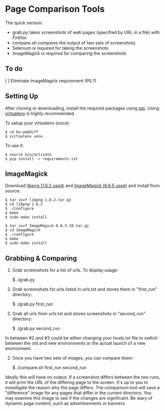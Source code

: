 # Page Comparison Tools

The quick version:

* grab.py takes screenshots of web pages  (specified by URL in a file) with Firefox
* compare.sh compares the output of two sets of screenshots
* Selenium is required for taking the screenshots
* ImageMagick is required for comparing the screenshots

## To do

[ ] Eliminate ImageMagick requirement (PIL?)

## Setting Up

After cloning or downloading, install the required packages using [pip](https://pypi.python.org/pypi/pip). Using [virtualenv](https://pypi.python.org/pypi/virtualenv) is highly recommended.

To setup your virtualenv (once):

	$ cd bu-webdiff
	$ virtualenv venv

To use it:

	$ source bin/activate
	$ pip install -r requirements.txt

## ImageMagick

Download [libpng (1.6.2 used)](http://www.libpng.org/pub/png/libpng.html) and [ImageMagick (6.8.5 used)](http://www.imagemagick.org/download/) and install from source:

	$ tar zxvf libpng-1.6.2.tar.gz
	$ cd libpng-1.6.2
	$ ./configure
	$ make
	$ sudo make install
	
	$ tar zxvf ImageMagick-6.8.5-10.tar.gz
	$ cd ImageMagick
	$ ./configure
	$ make
	$ sudo make install
	
## Grabbing & Comparing

1. Grab screenshots for a list of urls. To display usage:

	$ ./grab.py 
	
2. Grab screenshots for urls listed in urls.txt and stores them in "first_run" directory:

	$ ./grab.py first_run

3. Grab all urls from urls.txt and stores screenshots in "second_run" directory:

	$ ./grab.py second_run

In between #2 and #3 could be either changing your hosts.txt file to switch between the old and new environments or the actual launch of a new environment.

2. Once you have two sets of images, you can compare them:

	$ ./compare.sh first_run second_run

Ideally this will have no output. If a screenshot differs between the two runs, it will print the URL of the differing page to the screen. It's up to you to investigate the reason why the page differs. The comparison tool will save a "difference" image for any pages that differ in the current directory. You may examine this image to see if the changes are significant. Be wary of dynamic page content, such as advertisements or banners.
